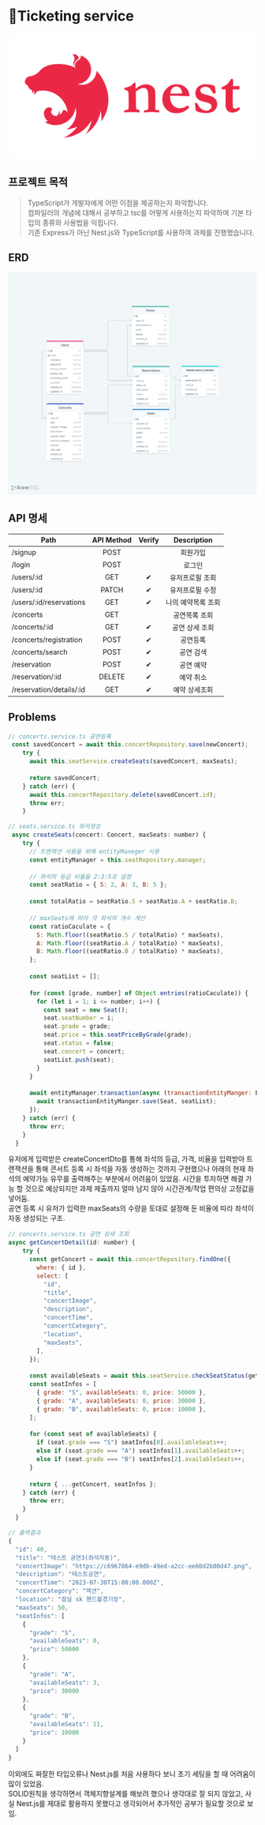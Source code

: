 # 🎫Ticketing service

![Main](/assets/images/image.png)

## 프로젝트 목적

> TypeScript가 개발자에게 어떤 이점을 제공하는지 파악합니다.  
> 컴파일러의 개념에 대해서 공부하고 tsc를 어떻게 사용하는지 파악하며 기본 타입의 종류와 사용법을 익힙니다.  
> 기존 Express가 아닌 Nest.js와 TypeScript를 사용하여 과제를 진행했습니다.

## ERD

![ERD](/assets/images/drawSQL-ticket-export-2023-08-03.png)

## API 명세

| Path                     | API Method | Verify |    Description     |
| ------------------------ | :--------: | :----: | :----------------: |
| /signup                  |    POST    |        |      회원가입      |
| /login                   |    POST    |        |       로그인       |
| /users/:id               |    GET     |   ✔    |  유저프로필 조회   |
| /users/:id               |   PATCH    |   ✔    |  유저프로필 수정   |
| /users/:id/reservations  |    GET     |   ✔    | 나의 예약목록 조회 |
| /concerts                |    GET     |        |   공연목록 조회    |
| /concerts/:id            |    GET     |   ✔    |   공연 상세 조회   |
| /concerts/registration   |    POST    |   ✔    |      공연등록      |
| /concerts/search         |    POST    |   ✔    |     공연 검색      |
| /reservation             |    POST    |   ✔    |     공연 예약      |
| /reservation/:id         |   DELETE   |   ✔    |     예약 취소      |
| /reservation/details/:id |    GET     |   ✔    |   예약 상세조회    |

## Problems
```javascript
// concerts.service.ts 공연등록
 const savedConcert = await this.concertRepository.save(newConcert);
    try {
      await this.seatService.createSeats(savedConcert, maxSeats);

      return savedConcert;
    } catch (err) {
      await this.concertRepository.delete(savedConcert.id);
      throw err;
    }
```
```javascript
// seats.service.ts 좌석생성
 async createSeats(concert: Concert, maxSeats: number) {
    try {
      // 트랜잭션 사용을 위해 entityManeger 사용
      const entityManager = this.seatRepository.manager;

      // 좌석의 등급 비율을 2:3:5로 설정
      const seatRatio = { S: 2, A: 3, B: 5 };

      const totalRatio = seatRatio.S + seatRatio.A + seatRatio.B;

      // maxSeats에 따라 각 좌석의 개수 계산
      const ratioCaculate = {
        S: Math.floor((seatRatio.S / totalRatio) * maxSeats),
        A: Math.floor((seatRatio.A / totalRatio) * maxSeats),
        B: Math.floor((seatRatio.B / totalRatio) * maxSeats),
      };

      const seatList = [];

      for (const [grade, number] of Object.entries(ratioCaculate)) {
        for (let i = 1; i <= number; i++) {
          const seat = new Seat();
          seat.seatNumber = i;
          seat.grade = grade;
          seat.price = this.seatPriceByGrade(grade);
          seat.status = false;
          seat.concert = concert;
          seatList.push(seat);
        }
      }

      await entityManager.transaction(async (transactionEntityManger: EntityManager) => {
        await transactionEntityManger.save(Seat, seatList);
      });
    } catch (err) {
      throw err;
    }
  }
```
유저에게 입력받은 createConcertDto를 통해 좌석의 등급, 가격, 비율을 입력받아 트랜잭션을 통해 콘서트 등록 시 좌석을 자동 생성하는 것까지 구현했으나 아래의 현재 좌석의 예약가능 유무를 출력해주는 부분에서 어려움이 있었음. 시간을 투자하면 해결 가능 할 것으로 예상되지만 과제 제출까지 얼마 남지 않아 시간관계/작업 편의상 고정값을 넣어둠.  
공연 등록 시 유저가 입력한 maxSeats의 수량을 토대로 설정해 둔 비율에 따라 좌석이 자동 생성되는 구조.
```javascript
// concerts.service.ts 공연 상세 조회
async getConcertDetail(id: number) {
    try {
      const getConcert = await this.concertRepository.findOne({
        where: { id },
        select: [
          "id",
          "title",
          "concertImage",
          "description",
          "concertTime",
          "concertCategory",
          "location",
          "maxSeats",
        ],
      });

      const availableSeats = await this.seatService.checkSeatStatus(getConcert.id);
      const seatInfos = [
        { grade: "S", availableSeats: 0, price: 50000 },
        { grade: "A", availableSeats: 0, price: 30000 },
        { grade: "B", availableSeats: 0, price: 10000 },
      ];

      for (const seat of availableSeats) {
        if (seat.grade === "S") seatInfos[0].availableSeats++;
        else if (seat.grade === "A") seatInfos[1].availableSeats++;
        else if (seat.grade === "B") seatInfos[2].availableSeats++;
      }

      return { ...getConcert, seatInfos };
    } catch (err) {
      throw err;
    }
  }
```
```javascript
// 출력결과
{
  "id": 40,
  "title": "테스트 공연3(좌석자동)",
  "concertImage": "https://c6967864-e9db-49ed-a2cc-ee60d2b00d47.png",
  "description": "테스트공연",
  "concertTime": "2023-07-30T15:00:00.000Z",
  "concertCategory": "액션",
  "location": "잠실 sk 핸드볼경기장",
  "maxSeats": 50,
  "seatInfos": [
    {
      "grade": "S",
      "availableSeats": 0,
      "price": 50000
    },
    {
      "grade": "A",
      "availableSeats": 3,
      "price": 30000
    },
    {
      "grade": "B",
      "availableSeats": 11,
      "price": 10000
    }
  ]
}
```
이외에도 짜잘한 타입오류나 Nest.js를 처음 사용하다 보니 초기 세팅을 할 때 어려움이 많이 있었음.  
SOLID원칙을 생각하면서 객체지향설계를 해보려 했으나 생각대로 잘 되지 않았고, 사실 Nest.js를 제대로 활용하지 못했다고 생각되어서 추가적인 공부가 필요할 것으로 보임.
